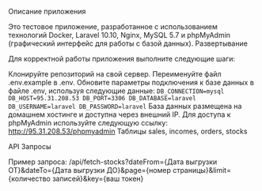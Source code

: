 Описание приложения

Это тестовое приложение, разработанное с использованием технологий Docker, Laravel 10.10, Nginx, MySQL 5.7 и phpMyAdmin (графический интерфейс для работы с базой данных).
Развертывание

Для корректной работы приложения выполните следующие шаги:

Клонируйте репозиторий на свой сервер.
Переименуйте файл .env.example в .env.
Обновите параметры подключения к базе данных в файле .env, используя следующие данные:
    ```
    DB_CONNECTION=mysql
    DB_HOST=95.31.208.53
    DB_PORT=3306
    DB_DATABASE=laravel
    DB_USERNAME=laravel
    DB_PASSWORD=laravel
    ```
База данных размещена на домашнем хостинге и доступна через внешний IP.
Для доступа к phpMyAdmin используйте следующую ссылку: http://95.31.208.53/phpmyadmin
Таблицы sales, incomes, orders, stocks

API Запросы

Пример запроса:
/api/fetch-stocks?dateFrom={Дата выгрузки ОТ}&dateTo={Дата выгрузки ДО}&page={номер страницы}&limit={количество записей}&key={ваш токен}

